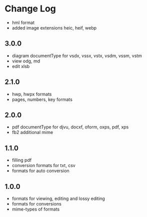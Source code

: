 # Change Log

- hml format
- added image extensions heic, heif, webp
## 3.0.0
- diagram documentType for vsdx, vssx, vstx, vsdm, vssm, vstm
- view odg, md
- edit xlsb

## 2.1.0
- hwp, hwpx formats
- pages, numbers, key formats

## 2.0.0
- pdf documentType for djvu,  docxf, oform, oxps, pdf, xps
- fb2 additional mime

## 1.1.0
- filling pdf
- conversion formats for txt, csv
- formats for auto conversion

## 1.0.0
- formats for viewing, editing and lossy editing
- formats for conversions
- mime-types of formats
